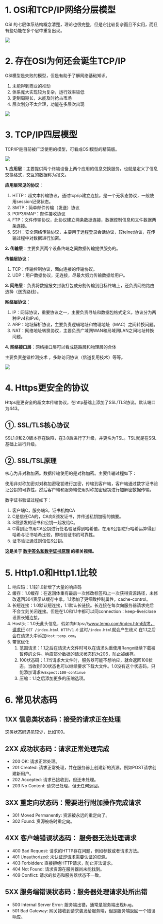 
# 1. OSI和TCP/IP网络分层模型

OSI 的七层体系结构概念清楚，理论也很完整，但是它比较复杂而且不实用，而且有些功能在多个层中重复出现。

![](../../img/osi-7-model.png)

# 2. 存在OSI为何还会诞生TCP/IP
OSI模型是失败的模型，但是有助于了解网络基础知识。

1. 未能得到商业的推动
2. 体系庞大实现较为复杂，运行效率较低
3. 定制周期长，未能及时抢占市场
4. 层次划分不太合理，功能在多层次出现

![](../../img/osi-model-detail.png)

# 3. TCP/IP四层模型
TCP/IP是目前被广泛使用的模型，可看成OSI模型的精简版。

![](../../img/tcp-ip-4-model.png)

**1. 应用层**：主要提供两个终端设备上两个应用的信息交换服务，也就是定义了信息交换格式，交互的数据称为报文。

**应用层常见的协议**：
1. HTTP：超文本传输协议，通过tcp/ip建立连接，是一个无状态协议，一般使用session记录状态。
2. SMTP：简单邮件传输（发送）协议
3. POP3/IMAP：邮件接收协议
4. FTP：文件传输协议，此协议建立两条数据连接，数据控制信息和文件数据两条连接。
5. SSH：安全网络传输协议，主要用于远程登录会话协议，较telnet协议，在传输过程中对数据进行加密。

**2. 传输层**：主要负责两个设备终端之间数据传输提供服务的。

**传输层协议**：
1. TCP：传输控制协议，面向连接的传输协议。
2. UDP：用户数据协议，无连接，尽最大努力传输数据给用户。

**3. 网络层**：负责将数据报文封装打包或分割传输到目标终端上，还负责网络路由选择（送货路线）。

**网络层协议**：
1. IP：网际协议，重要协议之一，主要负责寻址和数据包格式定义，协议分为两种IPv4和IPv6。
2. ARP：地址解析协议，主要负责逻辑地址和物理地址（MAC）之间转换问题。
3. NAT：网络地址转换协议，主要负责广域网WAN和局域网LAN之间地址转换问题。

**4. 网络接口层**：网络接口层可以看成链路层和物理层的合体

主要负责差错检测技术 ，多路访问协议（信道复用技术）等等。

![](../../img/network-protocol-overview.png)

# 4. Https更安全的协议
Https是更安全的超文本传输协议，在http基础上添加了SSL/TLS协议。默认端口为443。

## ①. SSL/TLS核心协议
SSL1.0和2.0版本存在缺陷，在3.0后进行了升级，并更名为TSL。TSL就是在SSL基础上进行升级。

## ②. SSL/TSL原理
核心为非对称加密。数据传输使用的是对称加密。主要传输过程如下：

使用非对称加密对对称加密秘钥进行加密，传输到客户端，客户端通过数字证书验证公钥的可靠性，然后客户端和服务端使用对称加密秘钥进行加解密数据传输。

数字证书验证过程如下：
1. 客户端C，服务端S，证书机构CA
2. C是信任CA的，CA向S颁发证书，并传送私钥加密的摘要。
3. S将颁发的证书和公钥一起发给C。
4. C得到证书用CA公钥进行签名验证得到哈希值，在用S公钥进行哈希运算得到哈希与证书哈希比较，即检验证书的可靠性。
5. 证书验证通过则信任S公钥。

**这是关于 [数字签名和数字证书原理](https://www.bilibili.com/video/BV18N411X7ty/) 的相关视频。**

# 5. Http1.0和Http1.1比较
1. 响应码：1.1较1.0新增了大量的响应码
2. 缓存：1.0缓存：在返回体重有最后一次修改标签和上一次获得资源路径，未修改返回304表示从缓存中拿。1.1添加了更细致控制属性，cache-control。
3. 长短连接：1.0默认短连接，1.1默认长链接。长连接在每次向服务器请求完后不会立刻关闭连接。但是在1.0和1.1中都可以同connection：keep-live/close设置长短连接。
4. Host头：1.0无此头信息，假如向https://www.temp.com/index.html请求，请求行 `GET /index.html HTTP/1.0` 这时`/index.html`就会产生歧义
在1.1之后会在请求头中添加`Host:temp.com`。
5. 带宽优化
   1. 范围请求：1.1之后在请求大文件时可以在请求头重使用Range继续下载被暂停的文件。响应部分数据的请求状态码为206，防止被缓存。
   2. 100状态码：1.1当请求大文件时，服务器可能不想响应，就会返回100状态。当收到100状态也可以继续要求下载大文件。1.0没有这个状态码，只能添加请求`头Expect:100-continue`
   3. 压缩：1.1之后添加更多的压缩选项。

# 6. 常见状态码
## 1XX 信息类状态码：接受的请求正在处理
这类状态码遇见较少，比如100。

## 2XX 成功状态码：请求正常处理完成
- 200 OK: 请求正常处理。
- 201 Created: 请求正常处理，并在服务器上创建新的资源。例如POST请求创建新用户。
- 202 Accepted: 请求已接收到，但还未处理。
- 203 No Content: 请求已处理，但无任何返回。

## 3XX 重定向状态码：需要进行附加操作完成请求
- 301 Moved Permanently: 资源被永远的重定向了。
- 302 Found: 资源被临时重定向。

## 4XX 客户端错误状态码： 服务器无法处理请求
- 400 Bad Request: 请求的HTTP存在问题，例如参数或者请求方法。
- 401 Unauthorized: 未认证却请求需要认证的资源。
- 403 Forbidden: 直接拒绝HTTP请求，防止非法请求。
- 404 Not Found: 请求资源在服务器尚未能找到。
- 409 Conflict: 请求的状态和服务器状态不一致。

## 5XX 服务端错误状态码：服务器处理请求处所出错
- 500 Internal Server Error: 服务端出错，通常是服务端出现bug。
- 501 Bad Gateway: 网关接收到请求装发给服务端，但是服务端返回一个错误响应。

